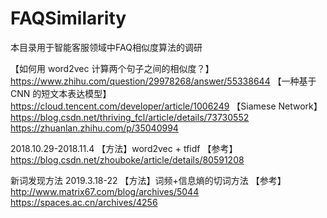 # FAQSimilarity
本目录用于智能客服领域中FAQ相似度算法的调研

【如何用 word2vec 计算两个句子之间的相似度？】https://www.zhihu.com/question/29978268/answer/55338644
【一种基于 CNN 的短文本表达模型】https://cloud.tencent.com/developer/article/1006249
【Siamese Network】https://blog.csdn.net/thriving_fcl/article/details/73730552
https://zhuanlan.zhihu.com/p/35040994


2018.10.29-2018.11.4
【方法】word2vec + tfidf
【参考】https://blog.csdn.net/zhouboke/article/details/80591208


新词发现方法
2019.3.18-22
【方法】词频+信息熵的切词方法
【参考】http://www.matrix67.com/blog/archives/5044
https://spaces.ac.cn/archives/4256
